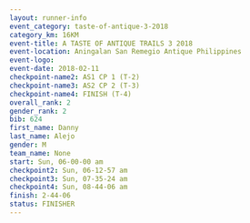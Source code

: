 ```yaml
---
layout: runner-info 
event_category: taste-of-antique-3-2018 
category_km: 16KM 
event-title: A TASTE OF ANTIQUE TRAILS 3 2018 
event-location: Aningalan San Remegio Antique Philippines 
event-logo: 
event-date: 2018-02-11 
checkpoint-name2: AS1 CP 1 (T-2) 
checkpoint-name3: AS2 CP 2 (T-3) 
checkpoint-name4: FINISH (T-4) 
overall_rank: 2
gender_rank: 2
bib: 624
first_name: Danny
last_name: Alejo
gender: M
team_name: None
start: Sun, 06-00-00 am
checkpoint2: Sun, 06-12-57 am
checkpoint3: Sun, 07-35-24 am
checkpoint4: Sun, 08-44-06 am
finish: 2-44-06
status: FINISHER
---
```

